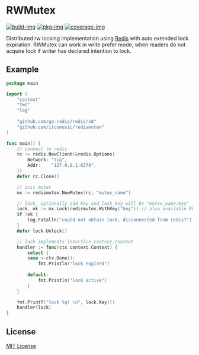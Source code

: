 # RWMutex

[![build-img]][build-url]
[![pkg-img]][pkg-url]
[![coverage-img]][coverage-url]

Distributed rw locking implementation using [Redis](https://redis.io/docs/manual/patterns/distributed-locks/) with auto extended lock expiration. 
RWMutex can work in write prefer mode, when readers do not acquire lock if writer has declared intention to lock.

## Example

```go
package main

import (
	"context"
	"fmt"
	"log"
    
	"github.com/go-redis/redis/v8"
	"github.com/itcomusic/redismutex"
)

func main() {
    // connect to redis
    rc := redis.NewClient(&redis.Options{
        Network: "tcp",
        Addr:    "127.0.0.1:6379",
    })
    defer rc.Close()

    // init mutex
    mx := redismutex.NewMutex(rc, "mutex_name")

    // lock, optionally add key and lock_key will be "mutex_name:key"
    lock, ok := mx.Lock(redismutex.WithKey("key")) // also available RLock, TryLock, TryRLock
    if !ok {
        log.Fatalln("could not obtain lock, disconnected from redis?")
    }
    defer lock.Unlock()

    // lock implements interface context.Context
    handler := func(ctx context.Context) { 
        select {
        case <-ctx.Done():
            fmt.Println("lock expired")
			
        default:
            fmt.Println("lock active")
        }
    }

    fmt.Printf("lock %q! \n", lock.Key())
    handler(lock) 
}
```

## License
[MIT License](LICENSE)

[build-img]: https://github.com/itcomusic/redismutex/workflows/test/badge.svg
[build-url]: https://github.com/itcomusic/redismutex/actions
[pkg-img]: https://pkg.go.dev/badge/github.com/itcomusic/redismutex.svg
[pkg-url]: https://pkg.go.dev/github.com/itcomusic/redismutex
[coverage-img]: https://codecov.io/gh/itcomusic/redismutex/branch/main/graph/badge.svg
[coverage-url]: https://codecov.io/gh/itcomusic/redismutex